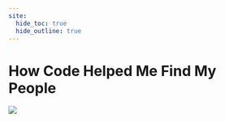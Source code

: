 ```yaml
---
site:
  hide_toc: true
  hide_outline: true
---
```


# How Code Helped Me Find My People

![](#qst)
